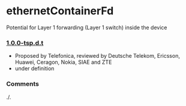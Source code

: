 # ethernetContainerFd
 Potential for Layer 1 forwarding (Layer 1 switch) inside the device  

### [1.0.0-tsp.d.t](../../tree/tsp)
- Proposed by Telefonica, reviewed by Deutsche Telekom, Ericsson, Huawei, Ceragon, Nokia, SIAE and ZTE
- under definition

### Comments
./.
